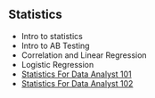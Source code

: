 Statistics
-

- Intro to statistics
- Intro to AB Testing
- Correlation and Linear Regression
- Logistic Regression
- [Statistics For Data Analyst 101](https://www.notion.so/Live-9-Statistics-For-Data-Analyst-101-2651a786aab14cf9908a29619c90ea5e?pvs=4)
- [Statistics For Data Analyst 102](https://www.notion.so/Live-10-Statistics-For-Data-Analyst-102-ac572456e26c4c359a0815ecc8cc8297?pvs=4)
